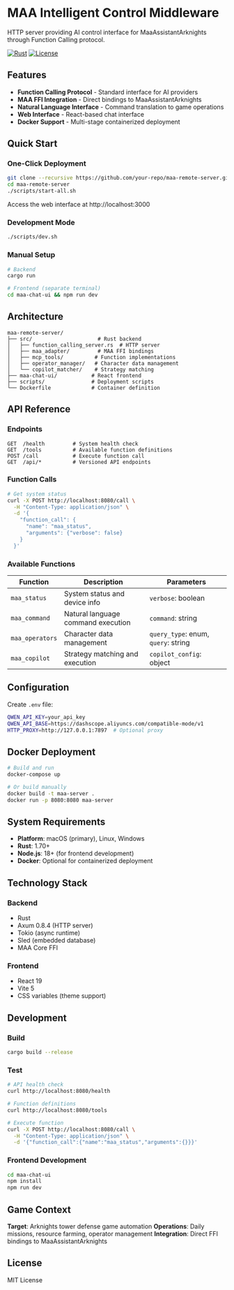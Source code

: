 # MAA Intelligent Control Middleware

HTTP server providing AI control interface for MaaAssistantArknights through Function Calling protocol.

[![Rust](https://img.shields.io/badge/rust-1.70+-orange.svg)](https://www.rust-lang.org)
[![License](https://img.shields.io/badge/license-MIT-blue.svg)](LICENSE)

## Features

- **Function Calling Protocol** - Standard interface for AI providers
- **MAA FFI Integration** - Direct bindings to MaaAssistantArknights
- **Natural Language Interface** - Command translation to game operations
- **Web Interface** - React-based chat interface
- **Docker Support** - Multi-stage containerized deployment

## Quick Start

### One-Click Deployment

```bash
git clone --recursive https://github.com/your-repo/maa-remote-server.git
cd maa-remote-server
./scripts/start-all.sh
```

Access the web interface at http://localhost:3000

### Development Mode

```bash
./scripts/dev.sh
```

### Manual Setup

```bash
# Backend
cargo run

# Frontend (separate terminal)
cd maa-chat-ui && npm run dev
```

## Architecture

```
maa-remote-server/
├── src/                     # Rust backend
│   ├── function_calling_server.rs  # HTTP server
│   ├── maa_adapter/         # MAA FFI bindings
│   ├── mcp_tools/          # Function implementations
│   ├── operator_manager/   # Character data management
│   └── copilot_matcher/    # Strategy matching
├── maa-chat-ui/           # React frontend
├── scripts/               # Deployment scripts
└── Dockerfile             # Container definition
```

## API Reference

### Endpoints

```http
GET  /health         # System health check
GET  /tools          # Available function definitions
POST /call           # Execute function call
GET  /api/*          # Versioned API endpoints
```

### Function Calls

```bash
# Get system status
curl -X POST http://localhost:8080/call \
  -H "Content-Type: application/json" \
  -d '{
    "function_call": {
      "name": "maa_status",
      "arguments": {"verbose": false}
    }
  }'
```

### Available Functions

| Function | Description | Parameters |
|----------|-------------|------------|
| `maa_status` | System status and device info | `verbose`: boolean |
| `maa_command` | Natural language command execution | `command`: string |
| `maa_operators` | Character data management | `query_type`: enum, `query`: string |
| `maa_copilot` | Strategy matching and execution | `copilot_config`: object |

## Configuration

Create `.env` file:

```bash
QWEN_API_KEY=your_api_key
QWEN_API_BASE=https://dashscope.aliyuncs.com/compatible-mode/v1
HTTP_PROXY=http://127.0.0.1:7897  # Optional proxy
```

## Docker Deployment

```bash
# Build and run
docker-compose up

# Or build manually
docker build -t maa-server .
docker run -p 8080:8080 maa-server
```

## System Requirements

- **Platform**: macOS (primary), Linux, Windows
- **Rust**: 1.70+
- **Node.js**: 18+ (for frontend development)
- **Docker**: Optional for containerized deployment

## Technology Stack

### Backend
- Rust
- Axum 0.8.4 (HTTP server)
- Tokio (async runtime)
- Sled (embedded database)
- MAA Core FFI

### Frontend
- React 19
- Vite 5
- CSS variables (theme support)

## Development

### Build

```bash
cargo build --release
```

### Test

```bash
# API health check
curl http://localhost:8080/health

# Function definitions
curl http://localhost:8080/tools

# Execute function
curl -X POST http://localhost:8080/call \
  -H "Content-Type: application/json" \
  -d '{"function_call":{"name":"maa_status","arguments":{}}}'
```

### Frontend Development

```bash
cd maa-chat-ui
npm install
npm run dev
```

## Game Context

**Target**: Arknights tower defense game automation
**Operations**: Daily missions, resource farming, operator management
**Integration**: Direct FFI bindings to MaaAssistantArknights

## License

MIT License